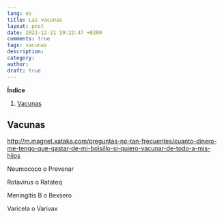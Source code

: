 ```yaml
---
lang: es
title: Las vacunas
layout: post
date: 2021-12-21 19:22:47 +0200
comments: true
tags: vacunas
description:
category:
author:
draft: true
---
```


**Índice**

<!-- TOC depthFrom:1 insertAnchor:true orderedList:true -->

1. [Vacunas](#vacunas)

<!-- /TOC -->

<a id="markdown-vacunas" name="vacunas"></a>

## Vacunas

http://m.magnet.xataka.com/preguntas-no-tan-frecuentes/cuanto-dinero-me-tengo-que-gastar-de-mi-bolsillo-si-quiero-vacunar-de-todo-a-mis-hijos

Neumococo o Prevenar

Rotavirus o Ratateq

Meningitis B o Bexsero

Varicela o Varivax
